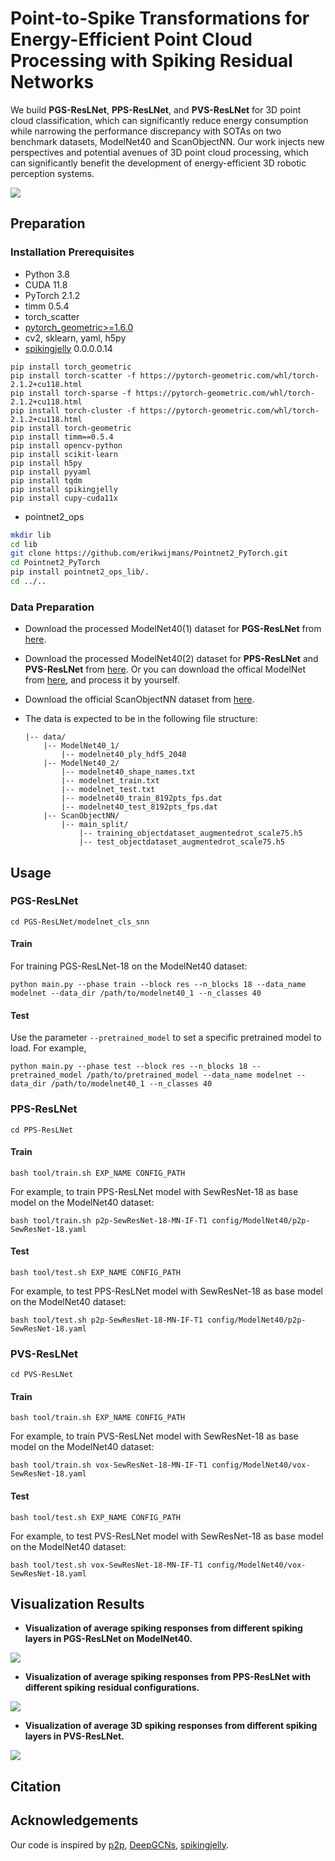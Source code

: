 # Point-to-Spike Transformations for Energy-Efficient Point Cloud Processing with Spiking Residual Networks

We build **PGS-ResLNet**, **PPS-ResLNet**, and **PVS-ResLNet** for 3D point cloud classification, which can significantly reduce energy consumption while narrowing the performance discrepancy with SOTAs on two benchmark datasets, ModelNet40  and ScanObjectNN. Our work injects new perspectives and potential avenues of 3D point cloud processing, which can significantly benefit the development of energy-efficient 3D robotic perception systems. 

![](fig/fig1.png)



## Preparation

### Installation Prerequisites

- Python 3.8
- CUDA 11.8
- PyTorch 2.1.2
- timm 0.5.4
- torch_scatter
- [pytorch_geometric>=1.6.0](https://pytorch-geometric.readthedocs.io/en/latest/)
- cv2, sklearn, yaml, h5py
- [spikingjelly](https://github.com/fangwei123456/spikingjelly) 0.0.0.0.14

```
pip install torch_geometric
pip install torch-scatter -f https://pytorch-geometric.com/whl/torch-2.1.2+cu118.html
pip install torch-sparse -f https://pytorch-geometric.com/whl/torch-2.1.2+cu118.html
pip install torch-cluster -f https://pytorch-geometric.com/whl/torch-2.1.2+cu118.html
pip install torch-geometric
pip install timm==0.5.4
pip install opencv-python
pip install scikit-learn
pip install h5py
pip install pyyaml
pip install tqdm
pip install spikingjelly
pip install cupy-cuda11x
```

- pointnet2_ops

```bash
mkdir lib
cd lib
git clone https://github.com/erikwijmans/Pointnet2_PyTorch.git
cd Pointnet2_PyTorch
pip install pointnet2_ops_lib/.
cd ../..
```

### Data Preparation

- Download the processed ModelNet40(1) dataset for **PGS-ResLNet** from [here](https://shapenet.cs.stanford.edu/media/modelnet40_ply_hdf5_2048.zip). 

- Download the processed ModelNet40(2) dataset for **PPS-ResLNet** and **PVS-ResLNet**  from [here](https://drive.google.com/drive/folders/1PwKuGN3SLJd1GsSg3G8XgMP783v_ON3F?usp=drive_link). Or you can download the offical ModelNet from [here](https://shapenet.cs.stanford.edu/media/modelnet40_normal_resampled.zip), and process it by yourself.

- Download the official ScanObjectNN dataset from [here](http://103.24.77.34/scanobjectnn).

- The data is expected to be in the following file structure:

  ```
  |-- data/
      |-- ModelNet40_1/
          |-- modelnet40_ply_hdf5_2048
      |-- ModelNet40_2/
          |-- modelnet40_shape_names.txt
          |-- modelnet_train.txt
          |-- modelnet_test.txt
          |-- modelnet40_train_8192pts_fps.dat
          |-- modelnet40_test_8192pts_fps.dat
      |-- ScanObjectNN/
          |-- main_split/
              |-- training_objectdataset_augmentedrot_scale75.h5
              |-- test_objectdataset_augmentedrot_scale75.h5
  ```



## Usage

### PGS-ResLNet

```
cd PGS-ResLNet/modelnet_cls_snn
```

#### Train

For training PGS-ResLNet-18 on the  ModelNet40 dataset: 

```
python main.py --phase train --block res --n_blocks 18 --data_name modelnet --data_dir /path/to/modelnet40_1 --n_classes 40
```

#### Test

Use the parameter `--pretrained_model` to set a specific pretrained model to load. For example,

```
python main.py --phase test --block res --n_blocks 18 --pretrained_model /path/to/pretrained_model --data_name modelnet --data_dir /path/to/modelnet40_1 --n_classes 40
```



### PPS-ResLNet

```
cd PPS-ResLNet
```

#### Train

```
bash tool/train.sh EXP_NAME CONFIG_PATH
```

For example, to train PPS-ResLNet model with SewResNet-18 as base model on the ModelNet40 dataset:

```
bash tool/train.sh p2p-SewResNet-18-MN-IF-T1 config/ModelNet40/p2p-SewResNet-18.yaml
```

#### Test

```
bash tool/test.sh EXP_NAME CONFIG_PATH
```

For example, to test PPS-ResLNet model with SewResNet-18 as base model on the ModelNet40 dataset:

```
bash tool/test.sh p2p-SewResNet-18-MN-IF-T1 config/ModelNet40/p2p-SewResNet-18.yaml
```



### PVS-ResLNet

```
cd PVS-ResLNet
```

#### Train

```
bash tool/train.sh EXP_NAME CONFIG_PATH
```

For example, to train PVS-ResLNet model with SewResNet-18 as base model on the ModelNet40 dataset:

```
bash tool/train.sh vox-SewResNet-18-MN-IF-T1 config/ModelNet40/vox-SewResNet-18.yaml
```

#### Test

```
bash tool/test.sh EXP_NAME CONFIG_PATH
```

For example, to test PVS-ResLNet model with SewResNet-18 as base model on the ModelNet40 dataset:

```
bash tool/test.sh vox-SewResNet-18-MN-IF-T1 config/ModelNet40/vox-SewResNet-18.yaml
```



## Visualization Results

- **Visualization of average spiking responses from different spiking layers in PGS-ResLNet on ModelNet40.**

![](fig/fig2.png)



- **Visualization of average spiking responses from PPS-ResLNet with different spiking residual configurations.**

![](fig/fig3.png)

- **Visualization of average 3D spiking responses from different spiking layers in PVS-ResLNet.**

![](fig/fig4.png)



## Citation



## Acknowledgements

Our code is inspired by [p2p](https://github.com/wangzy22/P2P),  [DeepGCNs](https://github.com/lightaime/deep_gcns_torch), [spikingjelly](https://github.com/fangwei123456/spikingjelly).